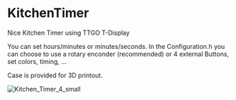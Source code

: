 # KitchenTimer
Nice Kitchen Timer using TTGO T-Display

You can set hours/minutes or minutes/seconds.
In the Configuration.h you can choose to use a rotary enconder (recommended) or 4 external Buttons, set colors, timing, ...

Case is provided for 3D printout.

![Kitchen_Timer_4_small](https://user-images.githubusercontent.com/76703830/111516757-8d25cf00-8754-11eb-9f6a-f4aeaa255936.JPG)

